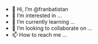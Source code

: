 - 👋 Hi, I’m @franbatistan
- 👀 I’m interested in ...
- 🌱 I’m currently learning ...
- 💞️ I’m looking to collaborate on ...
- 📫 How to reach me ...

<!---
franbatistan/franbatistan is a ✨ special ✨ repository because its `README.md` (this file) appears on your GitHub profile.
You can click the Preview link to take a look at your changes.
--->
